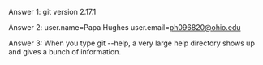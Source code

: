 
Answer 1: git version 2.17.1

Answer 2: user.name=Papa Hughes
	  user.email=ph096820@ohio.edu

Answer 3: When you type git --help, a very large help directory shows up and gives a bunch of information. 
